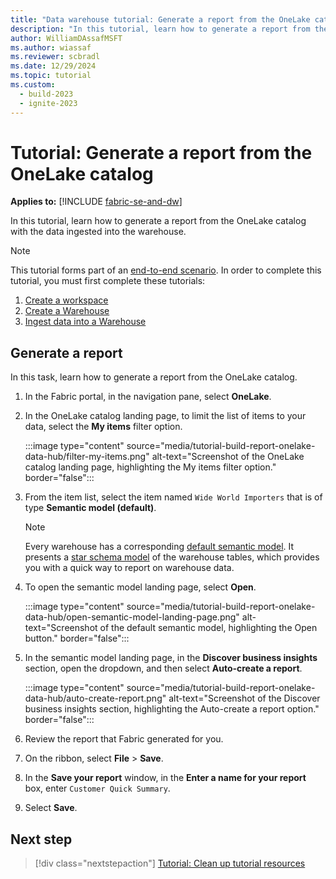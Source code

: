 ```yaml
---
title: "Data warehouse tutorial: Generate a report from the OneLake catalog"
description: "In this tutorial, learn how to generate a report from the OneLake catalog with the data ingested into the warehouse."
author: WilliamDAssafMSFT
ms.author: wiassaf
ms.reviewer: scbradl
ms.date: 12/29/2024
ms.topic: tutorial
ms.custom:
  - build-2023
  - ignite-2023
---
```


# Tutorial: Generate a report from the OneLake catalog

**Applies to:** [!INCLUDE [fabric-se-and-dw](includes/applies-to-version/fabric-se-and-dw.md)]

In this tutorial, learn how to generate a report from the OneLake catalog with the data ingested into the warehouse.

> [!NOTE]
> This tutorial forms part of an [end-to-end scenario](tutorial-introduction.md#data-warehouse-end-to-end-scenario). In order to complete this tutorial, you must first complete these tutorials:
>
> 1. [Create a workspace](tutorial-create-workspace.md)
> 1. [Create a Warehouse](tutorial-create-warehouse.md)
> 1. [Ingest data into a Warehouse](tutorial-ingest-data.md)

## Generate a report

In this task, learn how to generate a report from the OneLake catalog.

1. In the Fabric portal, in the navigation pane, select **OneLake**.

1. In the OneLake catalog landing page, to limit the list of items to your data, select the **My items** filter option.

   :::image type="content" source="media/tutorial-build-report-onelake-data-hub/filter-my-items.png" alt-text="Screenshot of the OneLake catalog landing page, highlighting the My items filter option." border="false":::

1. From the item list, select  the item named `Wide World Importers` that is of type **Semantic model (default)**.

   > [!NOTE]
   > Every warehouse has a corresponding [default semantic model](semantic-models.md#understand-whats-in-the-default-power-bi-semantic-model). It presents a [star schema model](dimensional-modeling-overview.md#star-schema-design) of the warehouse tables, which provides you with a quick way to report on warehouse data.

1. To open the semantic model landing page, select **Open**.

   :::image type="content" source="media/tutorial-build-report-onelake-data-hub/open-semantic-model-landing-page.png" alt-text="Screenshot of the default semantic model, highlighting the Open button." border="false":::

1. In the semantic model landing page, in the **Discover business insights** section, open the dropdown, and then select **Auto-create a report**.

   :::image type="content" source="media/tutorial-build-report-onelake-data-hub/auto-create-report.png" alt-text="Screenshot of the Discover business insights section, highlighting the Auto-create a report option." border="false":::

1. Review the report that Fabric generated for you.

1. On the ribbon, select **File** > **Save**.

1. In the **Save your report** window, in the **Enter a name for your report** box, enter `Customer Quick Summary`.

1. Select **Save**.

## Next step

> [!div class="nextstepaction"]
> [Tutorial: Clean up tutorial resources](tutorial-clean-up.md)
